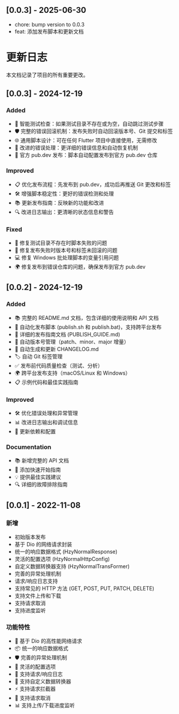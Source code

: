 ## [0.0.3] - 2025-06-30

- chore: bump version to 0.0.3
- feat: 添加发布脚本和更新文档

# 更新日志

本文档记录了项目的所有重要更改。

## [0.0.3] - 2024-12-19

### Added
- 🔄 智能测试检查：如果测试目录不存在或为空，自动跳过测试步骤
- 🛡️ 完整的错误回滚机制：发布失败时自动回滚版本号、Git 提交和标签
- 🌐 通用脚本设计：可在任何 Flutter 项目中直接使用，无需修改
- 🔧 改进的错误处理：更详细的错误信息和自动恢复机制
- 🎯 官方 pub.dev 发布：脚本自动配置发布到官方 pub.dev 仓库

### Improved
- 📋 优化发布流程：先发布到 pub.dev，成功后再推送 Git 更改和标签
- 🛠️ 增强脚本稳定性：更好的错误检测和处理
- 📚 更新发布指南：反映新的功能和改进
- 🔍 改进日志输出：更清晰的状态信息和警告

### Fixed
- 🐛 修复测试目录不存在时脚本失败的问题
- 🔧 修复发布失败时版本号和标签未回滚的问题
- 💻 修复 Windows 批处理脚本的变量引用问题
- 🌍 修复发布到错误仓库的问题，确保发布到官方 pub.dev

## [0.0.2] - 2024-12-19

### Added
- 📚 完整的 README.md 文档，包含详细的使用说明和 API 文档
- 🚀 自动化发布脚本 (publish.sh 和 publish.bat)，支持跨平台发布
- 📖 详细的发布指南文档 (PUBLISH_GUIDE.md)
- 🔄 自动版本号管理（patch、minor、major 增量）
- 📝 自动生成和更新 CHANGELOG.md
- 🏷️ 自动 Git 标签管理
- ✅ 发布前代码质量检查（测试、分析）
- 🌍 跨平台发布支持（macOS/Linux 和 Windows）
- 📋 示例代码和最佳实践指南

### Improved
- 🛠️ 优化错误处理和异常管理
- 📊 改进日志输出和调试信息
- 🔧 更新依赖和配置

### Documentation
- 📚 新增完整的 API 文档
- 🎯 添加快速开始指南
- 💡 提供最佳实践建议
- 🔍 详细的故障排除指南

## [0.0.1] - 2022-11-08

### 新增
- 初始版本发布
- 基于 Dio 的网络请求封装
- 统一的响应数据格式 (HzyNormalResponse)
- 灵活的配置选项 (HzyNormalHttpConfig)
- 自定义数据转换器支持 (HzyNormalTransFormer)
- 完善的异常处理机制
- 请求/响应日志支持
- 支持常见的 HTTP 方法 (GET, POST, PUT, PATCH, DELETE)
- 支持文件上传和下载
- 支持请求取消
- 支持进度监听

### 功能特性
- 🚀 基于 Dio 的高性能网络请求
- 📦 统一的响应数据格式
- 🛡️ 完善的异常处理机制
- 🔧 灵活的配置选项
- 📝 支持请求/响应日志
- 🎯 支持自定义数据转换器
- ⚡ 支持请求拦截器
- 🔄 支持请求取消
- 📊 支持上传/下载进度监听

